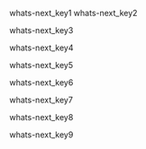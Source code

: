 whats-next_key1
whats-next_key2


whats-next_key3


whats-next_key4


whats-next_key5


whats-next_key6


whats-next_key7


whats-next_key8


whats-next_key9
